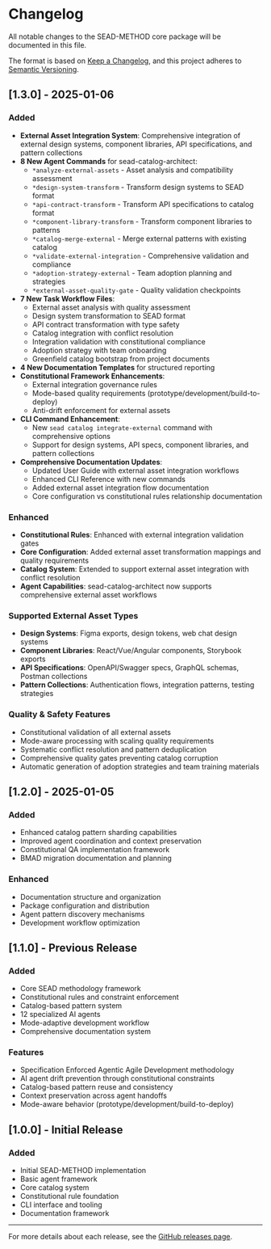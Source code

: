 # Changelog

All notable changes to the SEAD-METHOD core package will be documented in this file.

The format is based on [Keep a Changelog](https://keepachangelog.com/en/1.0.0/),
and this project adheres to [Semantic Versioning](https://semver.org/spec/v2.0.0.html).

## [1.3.0] - 2025-01-06

### Added
- **External Asset Integration System**: Comprehensive integration of external design systems, component libraries, API specifications, and pattern collections
- **8 New Agent Commands** for sead-catalog-architect:
  - `*analyze-external-assets` - Asset analysis and compatibility assessment
  - `*design-system-transform` - Transform design systems to SEAD format
  - `*api-contract-transform` - Transform API specifications to catalog format
  - `*component-library-transform` - Transform component libraries to patterns
  - `*catalog-merge-external` - Merge external patterns with existing catalog
  - `*validate-external-integration` - Comprehensive validation and compliance
  - `*adoption-strategy-external` - Team adoption planning and strategies
  - `*external-asset-quality-gate` - Quality validation checkpoints
- **7 New Task Workflow Files**:
  - External asset analysis with quality assessment
  - Design system transformation to SEAD format
  - API contract transformation with type safety
  - Catalog integration with conflict resolution
  - Integration validation with constitutional compliance
  - Adoption strategy with team onboarding
  - Greenfield catalog bootstrap from project documents
- **4 New Documentation Templates** for structured reporting
- **Constitutional Framework Enhancements**:
  - External integration governance rules
  - Mode-based quality requirements (prototype/development/build-to-deploy)
  - Anti-drift enforcement for external assets
- **CLI Command Enhancement**:
  - New `sead catalog integrate-external` command with comprehensive options
  - Support for design systems, API specs, component libraries, and pattern collections
- **Comprehensive Documentation Updates**:
  - Updated User Guide with external asset integration workflows
  - Enhanced CLI Reference with new commands
  - Added external asset integration flow documentation
  - Core configuration vs constitutional rules relationship documentation

### Enhanced
- **Constitutional Rules**: Enhanced with external integration validation gates
- **Core Configuration**: Added external asset transformation mappings and quality requirements
- **Catalog System**: Extended to support external asset integration with conflict resolution
- **Agent Capabilities**: sead-catalog-architect now supports comprehensive external asset workflows

### Supported External Asset Types
- **Design Systems**: Figma exports, design tokens, web chat design systems
- **Component Libraries**: React/Vue/Angular components, Storybook exports
- **API Specifications**: OpenAPI/Swagger specs, GraphQL schemas, Postman collections
- **Pattern Collections**: Authentication flows, integration patterns, testing strategies

### Quality & Safety Features
- Constitutional validation of all external assets
- Mode-aware processing with scaling quality requirements
- Systematic conflict resolution and pattern deduplication
- Comprehensive quality gates preventing catalog corruption
- Automatic generation of adoption strategies and team training materials

## [1.2.0] - 2025-01-05

### Added
- Enhanced catalog pattern sharding capabilities
- Improved agent coordination and context preservation
- Constitutional QA implementation framework
- BMAD migration documentation and planning

### Enhanced
- Documentation structure and organization
- Package configuration and distribution
- Agent pattern discovery mechanisms
- Development workflow optimization

## [1.1.0] - Previous Release

### Added
- Core SEAD methodology framework
- Constitutional rules and constraint enforcement
- Catalog-based pattern system
- 12 specialized AI agents
- Mode-adaptive development workflow
- Comprehensive documentation system

### Features
- Specification Enforced Agentic Agile Development methodology
- AI agent drift prevention through constitutional constraints
- Catalog-based pattern reuse and consistency
- Context preservation across agent handoffs
- Mode-aware behavior (prototype/development/build-to-deploy)

## [1.0.0] - Initial Release

### Added
- Initial SEAD-METHOD implementation
- Basic agent framework
- Core catalog system
- Constitutional rule foundation
- CLI interface and tooling
- Documentation framework

---

For more details about each release, see the [GitHub releases page](https://github.com/CodifiedIntuition/SEAD-METHOD/releases).